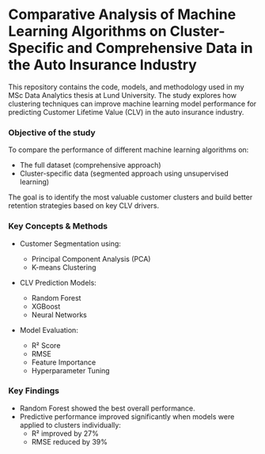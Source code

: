 # Comparative Analysis of Machine Learning Algorithms on Cluster-Specific and Comprehensive Data in the Auto Insurance Industry
This repository contains the code, models, and methodology used in my MSc Data Analytics thesis at Lund University. The study explores how clustering techniques can improve machine learning model performance for predicting Customer Lifetime Value (CLV) in the auto insurance industry.

### Objective of the study
To compare the performance of different machine learning algorithms on:
- The full dataset (comprehensive approach)
- Cluster-specific data (segmented approach using unsupervised learning)

The goal is to identify the most valuable customer clusters and build better retention strategies based on key CLV drivers.

### Key Concepts & Methods
- Customer Segmentation using:
    - Principal Component Analysis (PCA)
    - K-means Clustering

- CLV Prediction Models:
  - Random Forest
  - XGBoost
  - Neural Networks

- Model Evaluation:
  - R² Score
  - RMSE
  - Feature Importance
  - Hyperparameter Tuning

### Key Findings
- Random Forest showed the best overall performance.
- Predictive performance improved significantly when models were applied to clusters individually:
  - R² improved by 27%
  - RMSE reduced by 39%



